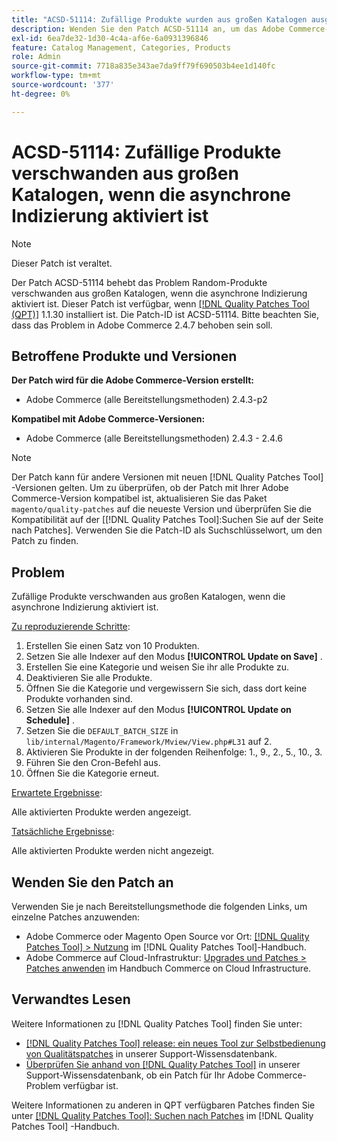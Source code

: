 ```yaml
---
title: "ACSD-51114: Zufällige Produkte wurden aus großen Katalogen ausgeblendet, wenn die asynchrone Indizierung aktiviert ist."
description: Wenden Sie den Patch ACSD-51114 an, um das Adobe Commerce-Problem zu beheben. Wenn die asynchrone Indizierung aktiviert ist, verschwanden Random-Produkte aus großen Katalogen.
exl-id: 6ea7de32-1d30-4c4a-af6e-6a0931396846
feature: Catalog Management, Categories, Products
role: Admin
source-git-commit: 7718a835e343ae7da9ff79f690503b4ee1d140fc
workflow-type: tm+mt
source-wordcount: '377'
ht-degree: 0%

---
```


# ACSD-51114: Zufällige Produkte verschwanden aus großen Katalogen, wenn die asynchrone Indizierung aktiviert ist

>[!NOTE]
>
>Dieser Patch ist veraltet.

Der Patch ACSD-51114 behebt das Problem Random-Produkte verschwanden aus großen Katalogen, wenn die asynchrone Indizierung aktiviert ist. Dieser Patch ist verfügbar, wenn [[!DNL Quality Patches Tool (QPT)]](/help/announcements/adobe-commerce-announcements/magento-quality-patches-released-new-tool-to-self-serve-quality-patches.md) 1.1.30 installiert ist. Die Patch-ID ist ACSD-51114. Bitte beachten Sie, dass das Problem in Adobe Commerce 2.4.7 behoben sein soll.

## Betroffene Produkte und Versionen

**Der Patch wird für die Adobe Commerce-Version erstellt:**

* Adobe Commerce (alle Bereitstellungsmethoden) 2.4.3-p2

**Kompatibel mit Adobe Commerce-Versionen:**

* Adobe Commerce (alle Bereitstellungsmethoden) 2.4.3 - 2.4.6

>[!NOTE]
>
>Der Patch kann für andere Versionen mit neuen [!DNL Quality Patches Tool] -Versionen gelten. Um zu überprüfen, ob der Patch mit Ihrer Adobe Commerce-Version kompatibel ist, aktualisieren Sie das Paket `magento/quality-patches` auf die neueste Version und überprüfen Sie die Kompatibilität auf der [[!DNL Quality Patches Tool]:Suchen Sie auf der Seite nach Patches]. Verwenden Sie die Patch-ID als Suchschlüsselwort, um den Patch zu finden.

## Problem

Zufällige Produkte verschwanden aus großen Katalogen, wenn die asynchrone Indizierung aktiviert ist.

<u>Zu reproduzierende Schritte</u>:

1. Erstellen Sie einen Satz von 10 Produkten.
1. Setzen Sie alle Indexer auf den Modus **[!UICONTROL Update on Save]** .
1. Erstellen Sie eine Kategorie und weisen Sie ihr alle Produkte zu.
1. Deaktivieren Sie alle Produkte.
1. Öffnen Sie die Kategorie und vergewissern Sie sich, dass dort keine Produkte vorhanden sind.
1. Setzen Sie alle Indexer auf den Modus **[!UICONTROL Update on Schedule]** .
1. Setzen Sie die `DEFAULT_BATCH_SIZE` in `lib/internal/Magento/Framework/Mview/View.php#L31` auf 2.
1. Aktivieren Sie Produkte in der folgenden Reihenfolge: 1., 9., 2., 5., 10., 3.
1. Führen Sie den Cron-Befehl aus.
1. Öffnen Sie die Kategorie erneut.

<u>Erwartete Ergebnisse</u>:

Alle aktivierten Produkte werden angezeigt.

<u>Tatsächliche Ergebnisse</u>:

Alle aktivierten Produkte werden nicht angezeigt.

## Wenden Sie den Patch an

Verwenden Sie je nach Bereitstellungsmethode die folgenden Links, um einzelne Patches anzuwenden:

* Adobe Commerce oder Magento Open Source vor Ort: [[!DNL Quality Patches Tool] > Nutzung](https://experienceleague.adobe.com/docs/commerce-operations/tools/quality-patches-tool/usage.html) im [!DNL Quality Patches Tool]-Handbuch.
* Adobe Commerce auf Cloud-Infrastruktur: [Upgrades und Patches > Patches anwenden](https://experienceleague.adobe.com/docs/commerce-cloud-service/user-guide/develop/upgrade/apply-patches.html) im Handbuch Commerce on Cloud Infrastructure.

## Verwandtes Lesen

Weitere Informationen zu [!DNL Quality Patches Tool] finden Sie unter:

* [[!DNL Quality Patches Tool] release: ein neues Tool zur Selbstbedienung von Qualitätspatches](/help/announcements/adobe-commerce-announcements/magento-quality-patches-released-new-tool-to-self-serve-quality-patches.md) in unserer Support-Wissensdatenbank.
* [Überprüfen Sie anhand von  [!DNL Quality Patches Tool]](/help/support-tools/patches-available-in-qpt-tool/check-patch-for-magento-issue-with-magento-quality-patches.md) in unserer Support-Wissensdatenbank, ob ein Patch für Ihr Adobe Commerce-Problem verfügbar ist.

Weitere Informationen zu anderen in QPT verfügbaren Patches finden Sie unter [[!DNL Quality Patches Tool]: Suchen nach Patches](https://experienceleague.adobe.com/tools/commerce-quality-patches/index.html) im [!DNL Quality Patches Tool] -Handbuch.
